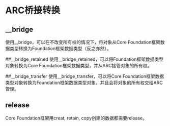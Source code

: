 # ARC桥接转换
## __bridge
使用__bridge，可以在不改变所有权的情况下，将对象从Core Foundation框架数据类型转换为Foundation框架数据类型（反之亦然）。

##__bridge_retained
使用__bridge_retained，可以将Foundation框架数据类型对象转换为Core Foundation框架数据类型，并从ARC接管对象的所有权。

##__bridge_transfer
使用__bridge_transfer，可以将Core Foundation框架数据类型对象转换为Foundation框架数据类型对象，并且会将对象的所有权交给ARC管理。

## release
Core Foundation框架用creat, retain, copy创建的数据都需要release。
